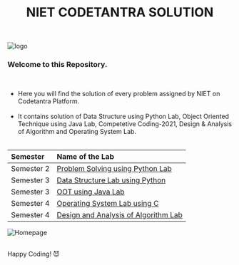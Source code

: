 <H1 align="center"> NIET CODETANTRA SOLUTION </H1>
<br>


![logo](https://user-images.githubusercontent.com/78317220/186310268-b9b1d114-0ea7-48f7-a49b-a764f1dbafd9.png)</br>
<h3 aligh="center">Welcome to this Repository.</h3></br>
<ul>
  <li>Here you will find the solution of every problem assigned by NIET on Codetantra Platform.</li></br>
<li>It contains solution of Data Structure using Python Lab, Object Oriented Technique using Java Lab, Competetive Coding-2021, Design & Analysis of Algorithm and Operating System Lab. </li></br>
</ul>

| Semester | Name of the Lab |
| :------| :---------------|
|Semester 2| [Problem Solving using Python Lab]() |
|Semester 3| [Data Structure Lab using Python](https://github.com/iamVampire4/niet_codetantra/tree/main/Data%20structure%20using%20python) |
|Semester 3| [OOT using Java Lab]() |
|Semester 4| [Operating System Lab using C]()|
|Semester 4| [Design and Analysis of Algorithm Lab](https://github.com/iamVampire4/niet_codetantra/tree/main/Design%20and%20Analysis%20of%20Algorithm%20Lab) |

![Homepage](https://user-images.githubusercontent.com/78317220/186310287-34793444-a43c-46aa-a404-37d213e9fb50.png) </br>

 
 
<br> Happy Coding! 😈  </b></p>
<br>
